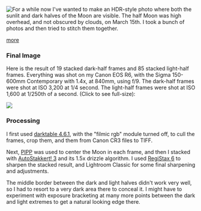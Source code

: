 
<!-- Copyright 2022 Phil Thompson. All Rights Reserved.  As noted in the License section of this repository's readme.md file, this file and its corresponding public HTML file, and all other articles, article files, and images, are distributed under traditional copyright.  The repository source code and other files are distributed under the MIT license. -->

[//]: # (gen-title: March 15th 2024 Moon)

[//]: # (gen-title-url: March-15th-2024-Moon)

[//]: # (gen-keywords: lunar, moon, astrophotography, astronomy, stacking, pipp, canon eos r6, autostakkert, registax, darktable, lightroom)

[//]: # (gen-description: My photo of the March 15th moon.)

[//]: # (gen-meta-end)

<a href="${THIS_ARTICLE}"><img style="float: left" class="width-resp-50-100" src="${SITE_ROOT_REL}/s/img/2024/2024-03-15-Moon-Stacked-Blended.jpg"/></a> For a while now I've wanted to make an HDR-style photo where both the sunlit and dark halves of the Moon are visible.  The half Moon was high overhead, and not obscured by clouds, on March 15th.  I took a bunch of photos and then tried to stitch them together.

[more](more://)

### Final Image

Here is the result of 19 stacked dark-half frames and 85 stacked light-half frames.  Everything was shot on my Canon EOS R6, with the Sigma 150-600mm Contemporary with 1.4x, at 840mm, using f/9.  The dark-half frames were shot at ISO 3,200 at 1/4 second.  The light-half frames were shot at ISO 1,600 at 1/250th of a second.  (Click to see full-size):

<p class="wrap-wider-child"><a target="_blank" href="${SITE_ROOT_REL}/s/img/2024/2024-03-15-Moon-Stacked-Blended.jpg"><img class="width-100 center-block" src="${SITE_ROOT_REL}/s/img/2024/2024-03-15-Moon-Stacked-Blended.jpg"/></a></p>

### Processing

I first used <a target="_blank" href="https://www.darktable.org/">darktable 4.6.1</a>, with the "filmic rgb" module turned off, to cull the frames, crop them, and them from Canon CR3 files to TIFF.

Next, <a target="_blank" href="https://web.archive.org/web/20220512133902/https://sites.google.com/site/astropipp/">PIPP</a> was used to center the Moon in each frame, and then I stacked with <a target="_blank" href="https://www.autostakkert.com/">AutoStakkert! 3</a> and its 1.5x drizzle algorithm.  I used <a target="_blank" href="https://www.astronomie.be/registax/">RegiStax 6</a> to sharpen the stacked result, and Lightroom Classic for some final sharpening and adjustments.

The middle border between the dark and light halves didn't work very well, so I had to resort to a very dark area there to conceal it.  I might have to experiment with exposure bracketing at many more points between the dark and light extremes to get a natural looking edge there.
